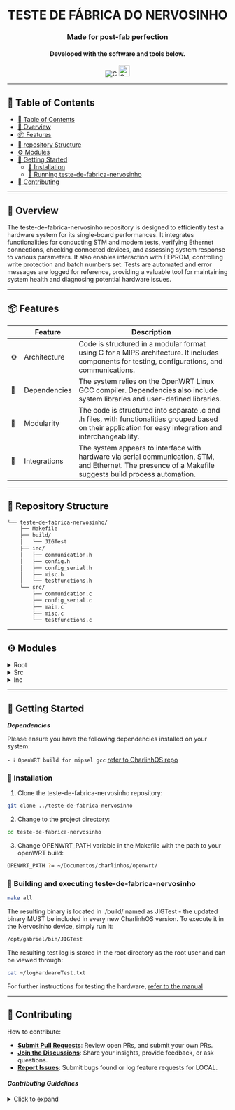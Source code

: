 <div align="center">
<h1 align="center">
<br>TESTE DE FÁBRICA DO NERVOSINHO</h1>
<h3>Made for post-fab perfection</h3>
<h4>Developed with the software and tools below.</h4>

<p align="center">
<img src="https://img.shields.io/badge/C-A8B9CC.svg?style=flat-square&logo=C&logoColor=black" alt="C" />
<img src="https://avatars.githubusercontent.com/u/2528830?s=200&v=4" alt="OpenWRT" width="25" />
</p>
</div>

---

## 📖 Table of Contents 
- [📖 Table of Contents](#-table-of-contents) 
- [📍 Overview](#-overview)
- [📦 Features](#-features)
- [📂 repository Structure](#-repository-structure)
- [⚙️ Modules](#modules)
- [🚀 Getting Started](#-getting-started)
    - [🔧 Installation](#-installation)
    - [🤖 Running teste-de-fabrica-nervosinho](#-running-teste-de-fabrica-nervosinho)
- [🤝 Contributing](#-contributing)
---


## 📍 Overview

The teste-de-fabrica-nervosinho repository is designed to efficiently test a hardware system for its single-board performances. It integrates functionalities for conducting STM and modem tests, verifying Ethernet connections, checking connected devices, and assessing system response to various parameters. It also enables interaction with EEPROM, controlling write protection and batch numbers set. Tests are automated and error messages are logged for reference, providing a valuable tool for maintaining system health and diagnosing potential hardware issues.

---

## 📦 Features

|    | Feature            | Description                                                                                                        |
|----|--------------------|--------------------------------------------------------------------------------------------------------------------|
| ⚙️ | Architecture   | Code is structured in a modular format using C for a MIPS architecture. It includes components for testing, configurations, and communications. |
| 🔗 | Dependencies   | The system relies on the OpenWRT Linux GCC compiler. Dependencies also include system libraries and user-defined libraries.|
| 🧩 | Modularity     | The code is structured into separate .c and .h files, with functionalities grouped based on their application for easy integration and interchangeability.|
| 🔌 | Integrations   | The system appears to interface with hardware via serial communication, STM, and Ethernet. The presence of a Makefile suggests build process automation.|


---


## 📂 Repository Structure

```sh
└── teste-de-fabrica-nervosinho/
    ├── Makefile
    ├── build/
    │   └── JIGTest
    ├── inc/
    │   ├── communication.h
    │   ├── config.h
    │   ├── config_serial.h
    │   ├── misc.h
    │   └── testfunctions.h
    └── src/
        ├── communication.c
        ├── config_serial.c
        ├── main.c
        ├── misc.c
        └── testfunctions.c

```

---


## ⚙️ Modules

<details closed><summary>Root</summary>

| File                    | Summary                                                                                                                                                                                                                                                                                                                                                                                                                                                                                    |
| ---                     | ---                                                                                                                                                                                                                                                                                                                                                                                                                                                                                        |
| [Makefile]({file_path}) | The code setup allows for compiling a C program, named JIGTest, for the MIPS architecture using the OpenWRT Linux GCC compiler. It gathers all.c files from the src directory. It includes custom directories and libraries from the OpenWRT staging directory and user-defined includes in inc. The build outputs are placed in the build directory with a log. Two additional actions, clean and viewlog, allow for cleaning the build directory and viewing the build log respectively. |

</details>

<details closed><summary>Src</summary>

| File                           | Summary                                                                                                                                                                                                                                                                                                                                                                                                                                                                                                                                           |
| ---                            | ---                                                                                                                                                                                                                                                                                                                                                                                                                                                                                                                                               |
| [main.c]({file_path})          | The code initializes a hardware test. In the initialization, it opens a log file, stops a process using stop_charlesgo(), activates a flash sequence in STM, sleeps for 30 secs, and establishes a communication setup. In the main function, after initialization, it proceeds to run a series of tests, logging the output in the initialized log file.                                                                                                                                                                                         |
| [misc.c]({file_path})          | This code provides a collection of functions for testing a system. Functions include recording the timestamp of the test, starting and stopping the charles_go service, initiating and halting a flash sequence on specific system pins (BOOT_STM32 & RESET_STM32), flashing STM, downloading a file from GitHub, conducting an ethernet ping test, and running a generic OS command. The result of each operation is returned for error checking.                                                                                                |
| [communication.c]({file_path}) | This code represents communication functions within a library for interacting with devices over serial ports. It includes functions for initializing communication, setting parameters, constructing, parsing, sending, and receiving messages. It also handles receiving, parsing, and sending AT commands to a modem. It includes error checking and logging, as well as handling timeouts in communication processes.                                                                                                                          |
| [config_serial.c]({file_path}) | The code provides two functions, open_serial and open_modem. Their principal tasks are to open a serial device or a modem through specified paths. They then set various attribute values like baud rate, data bits, parity bits, stop bits, and flow control. They also enable the receiver and set it to local mode, configure input/output, and apply these settings. If the device can't be opened or the settings can't be applied, appropriate error messages are shown.                                                                    |
| [testfunctions.c]({file_path}) | The provided code represents an automated testing routine for a device with STM, modem, Ethernet, and switch interfaces. It performs functions such as pinging devices, logging errors, testing Ethernet access (by pinging DNS server and downloading batch information), testing ports (by reading DHCP leases and pinging connected devices), and testing an STM interface. It also interacts with an EEPROM to disable/enable write protection and set batch numbers. Modem functionality is tested using AT commands and results are logged. |

</details>

<details closed><summary>Inc</summary>

| File                           | Summary                                                                                                                                                                                                                                                                                                                                                                                                                                                                                                                  |
| ---                            | ---                                                                                                                                                                                                                                                                                                                                                                                                                                                                                                                      |
| [testfunctions.h]({file_path}) | The code represents a collection of test functions for a particular system. In summary, it checks system functionalities such as EEPROM writing, testing Ethernet connections by pinging and downloading batch numbers, validating modem responses and SIM card presence, and identifying connected devices. Additionally, it involves testing a custom STM unit and a flash STM sequence, error logging with flexibility to avoid repetitive titles, and device pinging for connection integrity checks.                |
| [config.h]({file_path})        | The provided code defines constants for communication protocols within a software project. It specifies protocols such as buffer size, message types for errors, responses, timeouts, and various commands for different processes like resetting components, signal strength acquisition, firmware version and tests for different components. It also defines constants for callback function lengths, message lengths, and message status types for unused messages, waiting to send, and waiting for response.       |
| [communication.h]({file_path}) | The code is part of a communication module in a larger system that handles serial communication with an STM module and a modem. It defines a Message struct and provides functions for initializing communication, parsing, setting, and constructing messages, sending messages, and receiving responses from both the STM and the modem. These messages follow a pre-defined format identified by tokens. The communication module functions in tandem with a config_serial.h file.                                    |
| [config_serial.h]({file_path}) | The code in `config_serial.h` declares functions for handling serial communications via a modem or a general serial port. It includes the system libraries needed for these operations. Two main functionalities provided by this code are opening a serial port and opening a modem, both accepting a `serialport` parameter. It's part of a larger project structure managing serial communications, configurations, and test functions.                                                                               |
| [misc.h]({file_path})          | The code provided is from a header file misc.h of a software system. It declares various utility functions related to managing the system's services and operations. It includes functions for starting/stopping the charlesgo service, initiating/stopping a flash sequence, flashing STM through stm32flash library, downloading a batch file from a remote repository, running an ethernet ping operation, and executing OS commands. These functions likely support the main functionalities of the software system. |

</details>

---

## 🚀 Getting Started

***Dependencies***

Please ensure you have the following dependencies installed on your system:

`- ℹ️ OpenWRT build for mipsel gcc` [refer to CharlinhOS repo](https://gitlab.com/gabriel-technologia/iot/charlinhos)


### 🔧 Installation

1. Clone the teste-de-fabrica-nervosinho repository:
```sh
git clone ../teste-de-fabrica-nervosinho
```

2. Change to the project directory:
```sh
cd teste-de-fabrica-nervosinho
```

3. Change OPENWRT_PATH variable in the Makefile with the path to your openWRT build:
```sh
OPENWRT_PATH ?= ~/Documentos/charlinhos/openwrt/
```

### 🤖 Building and executing teste-de-fabrica-nervosinho

```sh
make all
```
The resulting binary is located in ./build/ named as JIGTest - the updated binary MUST be included in every new CharlinhOS version. To execute it in the Nervosinho device, simply run it:

```sh
/opt/gabriel/bin/JIGTest
```

The resulting test log is stored in the root directory as the root user and can be viewed through:

```sh
cat ~/logHardwareTest.txt
```

For further instructions for testing the hardware, [refer to the manual](https://www.notion.so/gabrieltecnologia/AutoTest-Manual-for-Nervosinhos-factory-production-552e86604c6e4ff3b97156bc8587b45e)

---

## 🤝 Contributing

How to contribute:

- **[Submit Pull Requests](https://github.com/local/teste-de-fabrica-nervosinho/blob/main/CONTRIBUTING.md)**: Review open PRs, and submit your own PRs.
- **[Join the Discussions](https://github.com/local/teste-de-fabrica-nervosinho/discussions)**: Share your insights, provide feedback, or ask questions.
- **[Report Issues](https://github.com/local/teste-de-fabrica-nervosinho/issues)**: Submit bugs found or log feature requests for LOCAL.

#### *Contributing Guidelines*

<details closed>
<summary>Click to expand</summary>

1. **Fork the Repository**: Start by forking the project repository to your GitHub account.
2. **Clone Locally**: Clone the forked repository to your local machine using a Git client.
   ```sh
   git clone <your-forked-repo-url>
   ```
3. **Create a New Branch**: Always work on a new branch, giving it a descriptive name.
   ```sh
   git checkout -b new-feature-x
   ```
4. **Make Your Changes**: Develop and test your changes locally.
5. **Commit Your Changes**: Commit with a clear and concise message describing your updates.
   ```sh
   git commit -m 'Implemented new feature x.'
   ```
6. **Push to GitHub**: Push the changes to your forked repository.
   ```sh
   git push origin new-feature-x
   ```
7. **Submit a Pull Request**: Create a PR against the original project repository. Clearly describe the changes and their motivations.

Once your PR is reviewed and approved, it will be merged into the main branch.

</details>

